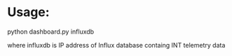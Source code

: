 # Usage:

python dashboard.py influxdb

where influxdb is IP address of Influx database containg INT telemetry data


